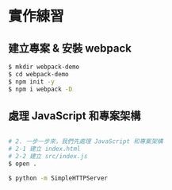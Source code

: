 # 實作練習

## 建立專案 & 安裝 webpack

```bash
$ mkdir webpack-demo
$ cd webpack-demo
$ npm init -y
$ npm i webpack -D
```

## 處理 JavaScript 和專案架構

```bash

# 2. 一步一步來，我們先處理 JavaScript 和專案架構
# 2-1 建立 index.html
# 2-2 建立 src/index.js
$ open .

$ python -m SimpleHTTPServer
```

